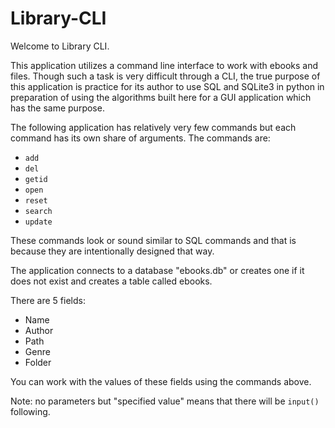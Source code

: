 # Library-CLI
Welcome to Library CLI.

This application utilizes a command line interface to work with ebooks and files. Though such a task is very difficult
through a CLI, the true purpose of this application is practice for its author to use SQL and SQLite3 in python in
preparation of using the algorithms built here for a GUI application which has the same purpose.

The following application has relatively very few commands but each command has its own share of arguments.
The commands are:
- `add`
- `del`
- `getid`
- `open`
- `reset`
- `search`
- `update`

These commands look or sound similar to SQL commands and that is because they are intentionally designed that way.

The application connects to a database "ebooks.db" or creates one if it does not exist and creates a table called
ebooks.

There are 5 fields:
- Name
- Author
- Path
- Genre
- Folder

You can work with the values of these fields using the commands above.

Note: no parameters but "specified value" means that there will be `input()` following.